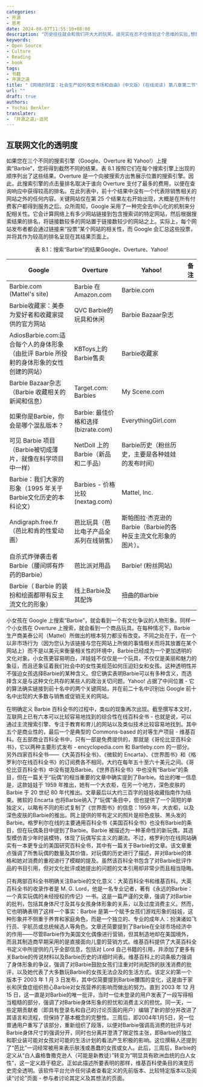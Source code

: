 ```yaml
---
categories:
- 开源
- 思考
date: 2024-08-07T11:55:10+08:00
description: "历史往往就会和我们开大大的玩笑。适兕实在忍不住体验这个思维的实验,想象虚拟的历史，于是尝试花几个月的时间翻译。Enjoy！Happy Reading～"
keywords:
- Open Source
- Culture
- Reading
- book
tags:
- 书籍
- 开源之道
title: "《网络的财富：社会生产如何改变市场和自由》（中文版）(在线阅读) 第八章第二节"
url: ""
draft: true
authors:
- Yochai Benkler
translater:
- 「开源之道」·适兕
---
```


## 互联网文化的透明度

如果您在三个不同的搜索引擎（Google、Overture 和 Yahoo!）上搜索“Barbie”，您将得到截然不同的结果。表 8.1 按照它们在每个搜索引擎上出现的顺序列出了这些结果。Overture 是一个向被搜索方出售展示位置的搜索引擎。因此，此搜索引擎的点击量排名取决于谁向 Overture 支付了最多的费用，以便在查询响应中获得较高的排名。在此列表中，前十个结果中没有一个代表除销售相关的网站之外的任何内容。关键网站仅在第 25 个结果左右开始出现，大概是在所有付费客户都得到服务之后。众所周知，Google 采用了一种完全去中心化的机制来分配相关性。它会计算网络上有多少网站链接到包含搜索词的特定网站，然后根据搜索结果的排名，将链接数较多的网站置于链接数较少的网站之上。实际上，每个网站发布者都会通过链接来“投票”某个网站的相关性，而 Google 会汇总这些投票，并将其作为较高的排名呈现在其结果页面上。

<center>表 8.1：搜索“Barbie”的结果Google、Overture、Yahoo!</center>

| Google      |  Overture   | Yahoo!      | 备注 |
| ----------- | ----------- | ----------- |--- |
|Barbie.com (Mattel's site)|Barbie 在 Amazon.com | Barbie.com| |
| Barbie收藏家：美泰为爱好者和收藏家提供的官方网站| QVC Barbie的玩具和休闲| Barbie Bazaar杂志| |
|AdiosBarbie.com:适合每个人的身体形象（由批评 Barbie 所投射的身体形象的女性创建的网站） |KBToys上的Barbie售卖 | Barbie收藏家| |
|Barbie Bazaar杂志（Barbie 收藏相关的新闻和信息） |Target.com: Barbies| My Scene.com| |
|如果你是Barbie，你会是哪个混乱版本？ |Barbie: 最佳价格和选择 (bizrate.com) | EverythingGirl.com| |
|可见 Barbie 项目（Barbie被切成薄片，就像在科学项目中一样）| NetDoll 上的Barbie（新品和二手品）|Barbie历史（粉丝历史，主要是各种娃娃的发布时间） | |
|Barbie：我们大家的形象（1995 年关于Barbie文化历史的本科论文） | Barbies - 价格比较 (nextag.com)|Mattel, Inc.| |
|Andigraph.free.fr（芭比和肯的性爱动画） | 芭比玩具（芭比电子产品全系列在线销售）| 斯帕图拉·杰克逊的Barbie（Barbie的各种反主流文化形象的图片）。| |
| 自杀式炸弹袭击者Barbie（腰间绑有炸药的Barbie）|芭比派对用品 | Barbie! (粉丝网站)| |
| Barbie（ Barbie 的装扮和绘画都带有反主流文化的形象）|线上Barbie及其配饰 |扭曲的Barbie | |

小女孩在 Google 上搜索“Barbie”，就会看到一个有文化争议的人物形象。同样一个小女孩在 Overture 上搜索，就会看到一个商品玩具。在每种情况下，Barbie 生产商美泰公司（Mattel）所做出的根本努力都没有改变。不同之处在于，在一个以非市场行为（因为您认为该链接与您在网站上所做的事情相关而将其放置在某个网站上）而不是以美元来衡量相关性的环境中，Barbie已经成为一个更加透明的文化对象。小女孩更容易明白，洋娃娃不仅仅是一个玩具，不仅仅是美丽和魅力的象征，而且还象征着我们社会中的女性美规范如何压迫妇女和女孩。这种透明性并不强迫女孩选择Barbie的某种含义。但它确实表明Barbie可以有多种含义，而选择含义是与这种文化共存的某些人的政治关切问题。Yahoo! 占据了中间位置 - 它的算法确实链接到前十名中的两个关键网站，并在前二十名中识别出 Google 前十名中出现的大多数与销售或促销无关的网站。

在明确定义 Barbie 百科全书的过程中，类似的现象再次出现。截至撰写本文时，互联网上已有六本可以比较容易地找到的综合性在线百科全书 - 也就是说，可以通过主流搜索引擎、专注于教育和育儿的网站以及类似技术比较容易地找到。其中五个是商业性的，最后一个是典型的 Commons-based 的对等生产项目 - 维基百科。在五部商业百科全书中，只有一部是免费提供的，那就是《哥伦比亚百科全书》，它以两种主要形式发布 - encyclopedia.com 和 Bartleby.com 的一部分。另外四家百科全书——《大英百科全书》、《微软的 Encarta》、《世界图书》和《格罗利尔在线百科全书》的订阅费各不相同，大约在每年五十至六十美元之间。《哥伦比亚百科全书》中没有提及Barbie。《世界百科全书》中也没有“Barbie”的条目，但在一篇关于“玩偶”的相当重要的文章中确实提到了Barbie。给出的唯一信息是，这款娃娃于 1959 年推出，她有一个大衣柜，在另一个地方，深色皮肤的 Barbie 于 20 世纪 80 年代推出。文章最后以大约三百字的娃娃收藏指南作为结束。微软的 Encarta 也将Barbie纳入了“玩偶”条目中，但也提供了一个简短的单独定义，以略有不同的形式复制了《世界图书》的信息：1959 年，大衣柜，以及深色皮肤的Barbie的推出。网上提供的带有定义的照片是棕色皮肤、黑头发的Barbie。格罗利尔在线的主要通用百科全书《美国百科全书》也没有Barbie的条目，但在玩偶条目中提到了Barbie。Barbie 被描述为一种革命性的新玩偶，其造型模仿青少年时装模特，体现了玩偶写实主义的潮流。不过，格罗利尔在线网站确实有一本更专业的美国研究百科全书，其中有一篇关于Barbie的文章。该文章重点强调了所售玩偶的数量及其价值，对玩偶的历史进行了描述，并对Barbie的体格和她对消费的重视进行了模糊的提及。虽然该百科全书包含了对Barbie批评作品的书目引用，但对文化批评或她提出的问题的文本引用却非常少而且相当隐晦。

只有两部百科全书明确关注Barbie的文化意义：大英百科全书和维基百科。大英百科全书的收录作者是 M. G. Lord，他是一名专业记者，著有《永远的Barbie：一个真实玩偶的未经授权的传记》一书。这是一篇严谨的文章，强调了对Barbie的批判，包括其身体尺寸及其与女孩身体形象的关系，以及过度消费主义。然而，它也明确表明了这样一个事实：Barbie 是第一个赋予女孩们游戏形象的娃娃，这种形象并不侧重于养育和家庭角色，而是一个独立的、专业的成年人：扮演诸如飞行员、宇航员或总统候选人等角色。文章还简要提到了Barbie在全球市场经济中的作用——尽管Barbie作为美国文化偶像进行营销，但其制造地却在美国境外，而且其制造商早期采用的是直接面向儿童的营销方式。维基百科提供了大英百科全书定义中所提供的几乎全部信息，包括对 Lord 自己书籍的引用，并添加了更多有关Barbie的传说材料以及Barbie历史的详细时间表。维基百科上的词条极力强调了身体形象的争议，强调了对Barbie鼓励女孩们注重对时尚配饰的肤浅消费的批评，以及她代表了大多数玩Barbie的女孩无法企及的生活方式。该定义的第一个版本于 2003 年 1 月 3 日发布，其中仅简要提到Barbie腰围的变化，这是由于家长和厌食症组织担心Barbie对女孩营养的影响而做出的努力。直到 2003 年 12 月 15 日，这一直是对Barbie的唯一批评，当时一位未登录的用户发表了一段写得相当粗糙的部分，强调了对Barbie身体形象的担忧和消费主义的担忧。同一天，一些定期贡献者（即具有登录名和自己的讨论页面的用户）编辑了新的部分并改进了其语言和流程，但保持了基本概念的完整性。三周后，即2004年1月5日，另一位普通用户重写了该部分，重新​​组织了段落，以便对Barbie强调高消费的批评与对Barbie身体尺寸的强调分开，同时也分离并澄清了限定性主张，即Barbie的独立和职业装可能对女孩对可能的生活计划的看法产生积极的影响。这位撰稿人还提到了“芭比”一词经常被用来表示肤浅或愚蠢的女孩或女人。此后，三周后，Barbie的定义从“白人盎格鲁撒克逊人（可能是新教徒）”转变为“明显具有欧洲血统的白人女性”，这一定义趋于稳定。正如此描述所要表明的那样，维基百科使条目的演变历史完全透明。该软件平台允许任何读者查看定义的先前版本、比较特定版本以及阅读“讨论”页面 - 参与者讨论其定义及其想法的页面。